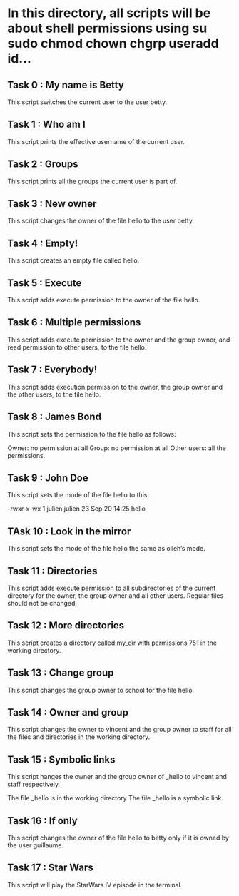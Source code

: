 # In this directory, all scripts will be about shell permissions using su sudo chmod chown chgrp useradd id...

## Task 0 : My name is Betty

This script switches the current user to the user betty.


## Task 1 : Who am I

This script prints the effective username of the current user.


## Task 2 : Groups

This script prints all the groups the current user is part of.


## Task 3 : New owner

This script changes the owner of the file hello to the user betty.


## Task 4 : Empty!

This script creates an empty file called hello.


## Task 5 : Execute

This script adds execute permission to the owner of the file hello.


## Task 6 : Multiple permissions

This script  adds execute permission to the owner and the group owner, and read permission to other users, to the file hello.


## Task 7 : Everybody!

This script adds execution permission to the owner, the group owner and the other users, to the file hello.


## Task 8 : James Bond

This script sets the permission to the file hello as follows:

Owner: no permission at all
Group: no permission at all
Other users: all the permissions.


## Task 9 : John Doe

This script sets the mode of the file hello to this:

-rwxr-x-wx 1 julien julien 23 Sep 20 14:25 hello


## TAsk 10 : Look in the mirror

This script sets the mode of the file hello the same as olleh’s mode.


## Task 11 : Directories

This script adds execute permission to all subdirectories of the current directory for the owner, the group owner and all other users. Regular files should not be changed.


## Task 12 : More directories

This script creates a directory called my_dir with permissions 751 in the working directory.


## Task 13 : Change group

This script changes the group owner to school for the file hello.


## Task 14 : Owner and group

This script changes the owner to vincent and the group owner to staff for all the files and directories in the working directory.


## Task 15 : Symbolic links

This script hanges the owner and the group owner of _hello to vincent and staff respectively.

The file _hello is in the working directory
The file _hello is a symbolic link.


## Task 16 : If only

This script changes the owner of the file hello to betty only if it is owned by the user guillaume.


## Task 17 : Star Wars

This script will play the StarWars IV episode in the terminal.